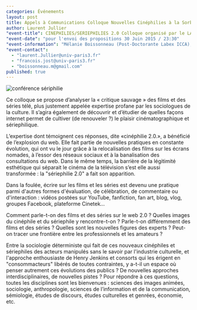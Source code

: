 ```yaml
---
categories: Événements
layout: post
title: Appels à Communications Colloque Nouvelles Cinéphilies à la Sorbonne
author: Laurent Jullier
"event-title": CINEPHILIES/SERIEPHILIES 2.0 Colloque organisé par le LABEX ICCA (IRCAV+CEISME)
"event-date": "pour l'envoi des propositions 30 Juin 2015 / 23:30"
"event-information": "Mélanie Boissonneau (Post-Doctorante Labex ICCA), François Jost (Professeur Sorbonne-Nouvelle) et Laurent Jullier (Professeur Université de Lorraine)"
"event-contact": 
  - "laurent.Jullier@univ-paris3.fr"
  - "francois.jost@univ-paris3.fr"
  - "boissonneau.m@gmail.com"
published: true
---
```


![conférence sériphilie]({{site.baseurl}}/media/conf2.jpg)

Ce colloque se propose d’analyser la « critique sauvage » des films et des séries télé, plus justement appelée expertise profane par les sociologues de la culture. Il s’agira également de découvrir et d’étudier de quelles façons internet permet de cultiver (de renouveler ?) le plaisir cinématographique et sériephilique.

L’expertise dont témoignent ces réponses, dite «cinéphilie 2.0.», a bénéficié de l’explosion du web. Elle fait partie de nouvelles pratiques en constante évolution, qui ont vu le jour grâce à la relocalisation des films sur les écrans nomades, à l’essor des réseaux sociaux et à la banalisation des consultations du web. Dans le même temps, la barrière de la légitimité esthétique qui séparait le cinéma de la télévision s’est elle aussi transformée : la "sériephilie 2.0" a fait son apparition.

Dans la foulée, écrire sur les films et les séries est devenu une pratique parmi d'autres formes d'évaluation, de célébration, de commentaire ou d'interaction : vidéos postées sur YouTube, fanfiction, fan art, blog, vlog, groupes Facebook, plateforme Cinetek…

Comment parle-t-on des films et des séries sur le web 2.0 ? Quelles images du cinéphile et du sériephile y rencontre-t-on ? Parle-t-on différemment des films et des séries ? Quelles sont les nouvelles figures des experts ? Peut-on tracer une frontière entre les professionnels et les amateurs ?

Entre la sociologie déterministe qui fait de ces nouveaux cinéphiles et sériephiles des acteurs manipulés sans le savoir par l'industrie culturelle, et l'approche enthousiaste de Henry Jenkins et consorts qui les érigent en "consommacteurs" libérés de toutes contraintes, y a-t-il un espace où penser autrement ces évolutions des publics ? De nouvelles approches interdisciplinaires, de nouvelles pistes ? Pour répondre à ces questions, toutes les disciplines sont les bienvenues : sciences des images animées, sociologie, anthropologie, sciences de l’information et de la communication, sémiologie, études de discours, études culturelles et genrées, économie, etc.
